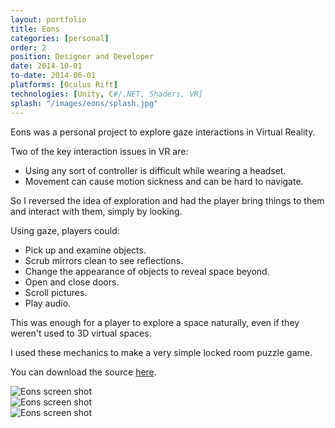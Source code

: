 ```yaml
---
layout: portfolio
title: Eons
categories: [personal]
order: 2
position: Designer and Developer
date: 2014-10-01
to-date: 2014-06-01
platforms: [Oculus Rift]
technologies: [Unity, C#/.NET, Shaders, VR]
splash: "/images/eons/splash.jpg"
---
```


Eons was a personal project to explore gaze interactions in Virtual Reality.

Two of the key interaction issues in VR are:

- Using any sort of controller is difficult while wearing a headset.
- Movement can cause motion sickness and can be hard to navigate.

So I reversed the idea of exploration and had the player bring things to them and interact with them, simply by looking.

Using gaze, players could:

- Pick up and examine objects.
- Scrub mirrors clean to see reflections.
- Change the appearance of objects to reveal space beyond.
- Open and close doors.
- Scroll pictures.
- Play audio.

This was enough for a player to explore a space naturally, even if they weren't used to 3D virtual spaces.

I used these mechanics to make a very simple locked room puzzle game.

You can download the source [here](https://github.com/johnsietsma/eons).


<div class="text-center screen-shot">
    <div class="row neg-margin">
        <div class="col-md-6">
            <img src="{{site.assetsurl}}/images/eons/screen1.png" alt="Eons screen shot"/>
        </div>
        <div class="col-md-6">
            <img src="{{site.assetsurl}}/images/eons/screen2.png" alt="Eons screen shot"/>
        </div>
        <div class="col-md-6">
            <img src="{{site.assetsurl}}/images/eons/screen3.png" alt="Eons screen shot"/>
        </div>
    </div>
</div>
